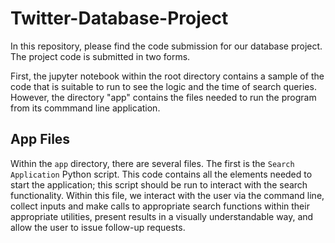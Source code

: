 # Twitter-Database-Project

In this repository, please find the code submission for our database project. The project code is submitted in two forms. 

First, the jupyter notebook within the root directory contains a sample of the code that is suitable to run to see the logic and the time of search queries. However, the directory "app" contains the files needed to run the program from its commmand line application.

## App Files
Within the `app` directory, there are several files. The first is the `Search Application` Python script. This code contains all the elements needed to start the application; this script should be run to interact with the search functionality. Within this file, we interact with the user via the command line, collect inputs and make calls to appropriate search functions within their appropriate utilities, present results in a visually understandable way, and allow the user to issue follow-up requests.

